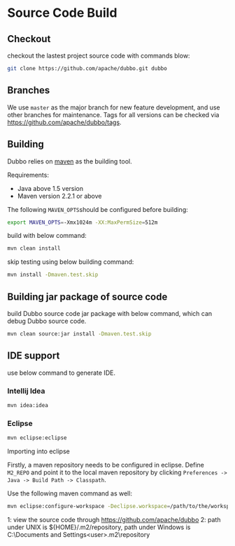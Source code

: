 # Source Code Build

## Checkout

checkout the lastest project source code with commands blow:

```sh
git clone https://github.com/apache/dubbo.git dubbo
```

## Branches

We use `master` as the major branch for new feature development, and use other branches for maintenance. Tags for all versions can be checked via https://github.com/apache/dubbo/tags.

## Building

Dubbo relies on [maven](http://maven.apache.org) as the building tool.

Requirements:

* Java above 1.5 version
* Maven version 2.2.1 or above    

The following `MAVEN_OPTS`should be configured before building:

```sh    
export MAVEN_OPTS=-Xmx1024m -XX:MaxPermSize=512m
```

build with below command:

```sh
mvn clean install
```

skip testing using below building command:

```sh
mvn install -Dmaven.test.skip
```

## Building jar package of source code 

build Dubbo source code jar package with below command, which can debug Dubbo source code. 

```sh
mvn clean source:jar install -Dmaven.test.skip
```

## IDE support

use below command to generate IDE.

### Intellij Idea

```sh
mvn idea:idea
```

### Eclipse

```sh
mvn eclipse:eclipse
```

Importing into eclipse

Firstly, a maven repository needs to be configured in eclipse. Define `M2_REPO` and point it to the local maven repository by clicking `Preferences -> Java -> Build Path -> Classpath`.


Use the following maven command as well: 

```sh
mvn eclipse:configure-workspace -Declipse.workspace=/path/to/the/workspace/
```

1: view the source code through https://github.com/apache/dubbo 
2: path under UNIX is ${HOME}/.m2/repository, path under Windows is C:\Documents and Settings\<user>\.m2\repository

